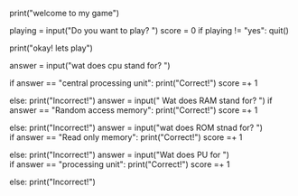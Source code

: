 print("welcome to my game")

playing = input("Do you want to play? ")
score = 0
if playing != "yes":
    quit()

print("okay! lets play")

answer = input("wat does cpu stand for? ")

if answer == "central processing unit":
    print("Correct!")
    score =+ 1

else:
    print("Incorrect!")
answer = input(" Wat does RAM stand for? ")
if answer == "Random access memory":
    print("Correct!")
    score =+ 1

else:
    print("Incorrect!")
answer = input("wat does ROM stnad for? ")   
if answer == "Read only memory":
    print("Correct!")
    score =+ 1

else:
    print("Incorrect!")
answer = input("Wat does PU for ")   
if answer == "processing unit":
    print("Correct!")
    score =+ 1

else:
    print("Incorrect!")
    






    







